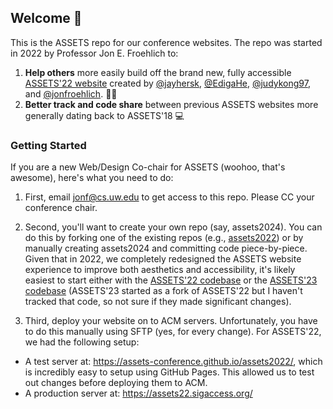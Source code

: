 ## Welcome 👋

This is the ASSETS repo for our conference websites. The repo was started in 2022 by Professor Jon E. Froehlich to:
1. **Help others** more easily build off the brand new, fully accessible [ASSETS'22 website](https://github.com/ASSETS-Conference/assets2022) created by [@jayhersk](https://github.com/jayhersk), [@EdigaHe](https://github.com/EdigaHe), [@judykong97](https://github.com/judykong97), and [@jonfroehlich](https://github.com/jonfroehlich). 🙏🏽 
2. **Better track and code share** between previous ASSETS websites more generally dating back to ASSETS'18 💻

### Getting Started
If you are a new Web/Design Co-chair for ASSETS (woohoo, that's awesome), here's what you need to do:

1. First, email jonf@cs.uw.edu to get access to this repo. Please CC your conference chair.

2. Second, you'll want to create your own repo (say, assets2024). You can do this by forking one of the existing repos (e.g., [assets2022](https://github.com/ASSETS-Conference/assets2022)) or by manually creating assets2024 and committing code piece-by-piece. Given that in 2022, we completely redesigned the ASSETS website experience to improve both aesthetics and accessibility, it's likely easiest to start either with the [ASSETS'22 codebase](https://github.com/ASSETS-Conference/assets2022) or the [ASSETS'23 codebase](https://github.com/ASSETS-Conference/assets2023) (ASSETS'23 started as a fork of ASSETS'22 but I haven't tracked that code, so not sure if they made significant changes).

3. Third, deploy your website on to ACM servers. Unfortunately, you have to do this manually using SFTP (yes, for every change). For ASSETS'22, we had the following setup:
  *  A test server at: https://assets-conference.github.io/assets2022/, which is incredibly easy to setup using GitHub Pages. This allowed us to test out changes before deploying them to ACM.
  *  A production server at: https://assets22.sigaccess.org/

<!--

**Here are some ideas to get you started:**

🙋‍♀️ A short introduction - what is your organization all about?
🌈 Contribution guidelines - how can the community get involved?
👩‍💻 Useful resources - where can the community find your docs? Is there anything else the community should know?
🍿 Fun facts - what does your team eat for breakfast?
🧙 Remember, you can do mighty things with the power of [Markdown](https://docs.github.com/github/writing-on-github/getting-started-with-writing-and-formatting-on-github/basic-writing-and-formatting-syntax)
-->

